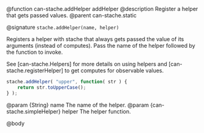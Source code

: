 @function can-stache.addHelper addHelper
@description Register a helper that gets passed values.
@parent can-stache.static

@signature `stache.addHelper(name, helper)`

Registers a helper with stache that always gets passed
the value of its arguments (instead of computes).
Pass the name of the helper followed by the
function to invoke.

See [can-stache.Helpers] for more details on using helpers
and [can-stache.registerHelper] to get computes for observable values.

```js
stache.addHelper( "upper", function( str ) {
	return str.toUpperCase();
} );
```

@param {String} name The name of the helper.
@param {can-stache.simpleHelper} helper The helper function.

@body
